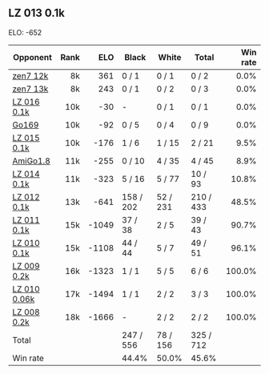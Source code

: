 ## LZ 013 0.1k ##

ELO: -652

Opponent | Rank | ELO | Black | White | Total | Win rate
---------|-----:|----:|-------|-------|-------|-------:
[zen7 12k](zen7%2012k.md) | 8k | 361 | 0 / 1 | 0 / 1 | 0 / 2 | 0.0%
[zen7 13k](zen7%2013k.md) | 8k | 243 | 0 / 1 | 0 / 2 | 0 / 3 | 0.0%
[LZ 016 0.1k](LZ%20016%200.1k.md) | 10k | -30 | - | 0 / 1 | 0 / 1 | 0.0%
[Go169](Go169.md) | 10k | -92 | 0 / 5 | 0 / 4 | 0 / 9 | 0.0%
[LZ 015 0.1k](LZ%20015%200.1k.md) | 10k | -176 | 1 / 6 | 1 / 15 | 2 / 21 | 9.5%
[AmiGo1.8](AmiGo1.8.md) | 11k | -255 | 0 / 10 | 4 / 35 | 4 / 45 | 8.9%
[LZ 014 0.1k](LZ%20014%200.1k.md) | 11k | -323 | 5 / 16 | 5 / 77 | 10 / 93 | 10.8%
[LZ 012 0.1k](LZ%20012%200.1k.md) | 13k | -641 | 158 / 202 | 52 / 231 | 210 / 433 | 48.5%
[LZ 011 0.1k](LZ%20011%200.1k.md) | 15k | -1049 | 37 / 38 | 2 / 5 | 39 / 43 | 90.7%
[LZ 010 0.1k](LZ%20010%200.1k.md) | 15k | -1108 | 44 / 44 | 5 / 7 | 49 / 51 | 96.1%
[LZ 009 0.2k](LZ%20009%200.2k.md) | 16k | -1323 | 1 / 1 | 5 / 5 | 6 / 6 | 100.0%
[LZ 010 0.06k](LZ%20010%200.06k.md) | 17k | -1494 | 1 / 1 | 2 / 2 | 3 / 3 | 100.0%
[LZ 008 0.2k](LZ%20008%200.2k.md) | 18k | -1666 | - | 2 / 2 | 2 / 2 | 100.0%
Total | | | 247 / 556 | 78 / 156 | 325 / 712 | 
Win rate| | | 44.4% | 50.0% | 45.6% | 

